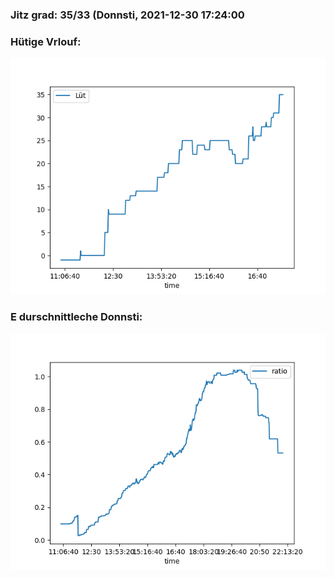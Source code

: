 ### Jitz grad: 35/33 (Donnsti, 2021-12-30 17:24:00

### Hütige Vrlouf:
![Graph](Today.png)

### E durschnittleche Donnsti:
![Graph](Donnsti.png)